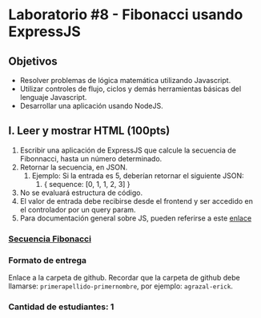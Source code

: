 # Laboratorio #8 - Fibonacci usando ExpressJS

## **Objetivos**

- Resolver problemas de lógica matemática utilizando Javascript.
- Utilizar controles de flujo, ciclos y demás herramientas básicas del lenguaje Javascript.
- Desarrollar una aplicación usando NodeJS.

## **I. Leer y mostrar HTML (100pts)**

1. Escribir una aplicación de ExpressJS que calcule la secuencia de Fibonnacci, hasta un número determinado.
2. Retornar la secuencia, en JSON.
    1. Ejemplo: Si la entrada es 5, deberían retornar el siguiente JSON:
        1. { sequence: [0, 1, 1, 2, 3] }
3. No se evaluará estructura de código.
4. El valor de entrada debe recibirse desde el frontend y ser accedido en el controlador por un query param.
5. Para documentación general sobre JS, pueden referirse a este [enlace](https://github.com/peqadev/javascript-desde-cero)

### **[Secuencia Fibonacci](https://upload.wikimedia.org/wikipedia/commons/thumb/9/93/Fibonacci_spiral_34.svg/2880px-Fibonacci_spiral_34.svg.png)**

### **Formato de entrega**

Enlace a la carpeta de github. Recordar que la carpeta de github debe llamarse: `primerapellido-primernombre`, por ejemplo: `agrazal-erick`.

### **Cantidad de estudiantes**: 1
